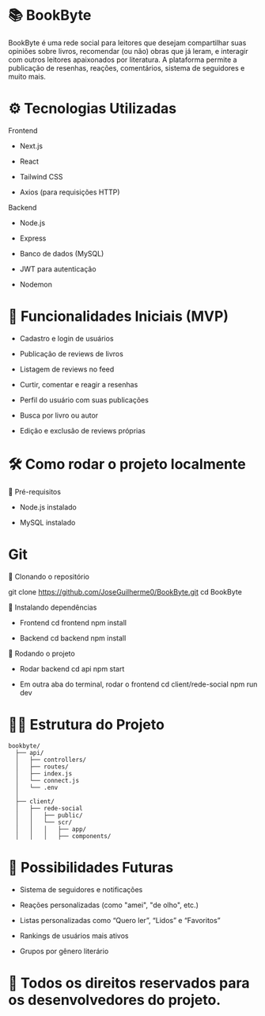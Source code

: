 # 📚 BookByte

BookByte é uma rede social para leitores que desejam compartilhar suas opiniões sobre livros, recomendar (ou não) obras que já leram, e interagir com outros leitores apaixonados por literatura. A plataforma permite a publicação de resenhas, reações, comentários, sistema de seguidores e muito mais.

# ⚙️ Tecnologias Utilizadas

Frontend

- Next.js

- React

- Tailwind CSS

- Axios (para requisições HTTP)

Backend

- Node.js

- Express

- Banco de dados (MySQL)

- JWT para autenticação

- Nodemon

# 🚀 Funcionalidades Iniciais (MVP)

- Cadastro e login de usuários

- Publicação de reviews de livros

- Listagem de reviews no feed

- Curtir, comentar e reagir a resenhas

- Perfil do usuário com suas publicações

- Busca por livro ou autor

- Edição e exclusão de reviews próprias

# 🛠️ Como rodar o projeto localmente

🔹 Pré-requisitos

- Node.js instalado

- MySQL instalado

# Git

🔹 Clonando o repositório

git clone https://github.com/JoseGuilherme0/BookByte.git
cd BookByte

🔹 Instalando dependências

- Frontend
cd frontend
npm install

- Backend
cd backend
npm install

🔹 Rodando o projeto

- Rodar backend
cd api
npm start

- Em outra aba do terminal, rodar o frontend
cd client/rede-social
npm run dev

# 🧚‍♂️ Estrutura do Projeto
```
bookbyte/
  ├── api/
  │   ├── controllers/
  │   ├── routes/
  │   ├── index.js
  │   └── connect.js
  │   └── .env
  │
  ├── client/
  │   ├── rede-social
  │   │   ├── public/
  │   │   └── scr/
  │   │   │   ├── app/
  │   │   │   ├── components/
```

# 🤩 Possibilidades Futuras

- Sistema de seguidores e notificações

- Reações personalizadas (como "amei", "de olho", etc.)

- Listas personalizadas como “Quero ler”, “Lidos” e “Favoritos”

- Rankings de usuários mais ativos

- Grupos por gênero literário

# 📄 Todos os direitos reservados para os desenvolvedores do projeto.
